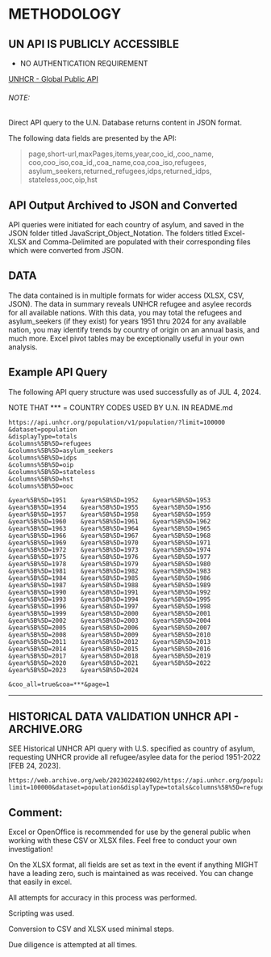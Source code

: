 # METHODOLOGY

## UN API IS PUBLICLY ACCESSIBLE

- NO AUTHENTICATION REQUIREMENT


[UNHCR - Global Public API](https://api.unhcr.org/population)


###### NOTE:

Direct API query to the U.N. Database returns content in JSON format. 

The following data fields are presented by the API:

> page,short-url,maxPages,items,year,coo_id,,coo_name, coo,coo_iso,coa_id,,coa_name,coa,coa_iso,refugees, asylum_seekers,returned_refugees,idps,returned_idps, 
> stateless,ooc,oip,hst



## API Output Archived to JSON and Converted

API queries were initiated for each country of asylum, and saved in the JSON folder titled JavaScript_Object_Notation.  The folders titled Excel-XLSX and Comma-Delimited are populated with their corresponding files which were converted from JSON.



## DATA


The data contained is in multiple formats for wider access (XLSX, CSV, JSON).  The data in summary reveals UNHCR refugee and asylee records for all available nations.  With this data, you may total the refugees and asylum_seekers (if they exist) for years 1951 thru 2024 for any available nation, you may identify trends by country of origin on an annual basis, and much more.  Excel pivot tables may be exceptionally useful in your own analysis.


## Example API Query

The following API query structure was used successfully as of JUL 4, 2024.

NOTE THAT *** = COUNTRY CODES USED BY U.N. IN README.md

```
https://api.unhcr.org/population/v1/population/?limit=100000
&dataset=population
&displayType=totals
&columns%5B%5D=refugees
&columns%5B%5D=asylum_seekers
&columns%5B%5D=idps
&columns%5B%5D=oip
&columns%5B%5D=stateless
&columns%5B%5D=hst
&columns%5B%5D=ooc

&year%5B%5D=1951    &year%5B%5D=1952    &year%5B%5D=1953    &year%5B%5D=1954    &year%5B%5D=1955    &year%5B%5D=1956    &year%5B%5D=1957    &year%5B%5D=1958    &year%5B%5D=1959    &year%5B%5D=1960    &year%5B%5D=1961    &year%5B%5D=1962
&year%5B%5D=1963    &year%5B%5D=1964    &year%5B%5D=1965    &year%5B%5D=1966    &year%5B%5D=1967    &year%5B%5D=1968    &year%5B%5D=1969    &year%5B%5D=1970    &year%5B%5D=1971    &year%5B%5D=1972    &year%5B%5D=1973    &year%5B%5D=1974
&year%5B%5D=1975    &year%5B%5D=1976    &year%5B%5D=1977    &year%5B%5D=1978    &year%5B%5D=1979    &year%5B%5D=1980    &year%5B%5D=1981    &year%5B%5D=1982    &year%5B%5D=1983    &year%5B%5D=1984    &year%5B%5D=1985    &year%5B%5D=1986
&year%5B%5D=1987    &year%5B%5D=1988    &year%5B%5D=1989    &year%5B%5D=1990    &year%5B%5D=1991    &year%5B%5D=1992    &year%5B%5D=1993    &year%5B%5D=1994    &year%5B%5D=1995    &year%5B%5D=1996    &year%5B%5D=1997    &year%5B%5D=1998
&year%5B%5D=1999    &year%5B%5D=2000    &year%5B%5D=2001    &year%5B%5D=2002    &year%5B%5D=2003    &year%5B%5D=2004    &year%5B%5D=2005    &year%5B%5D=2006    &year%5B%5D=2007    &year%5B%5D=2008    &year%5B%5D=2009    &year%5B%5D=2010
&year%5B%5D=2011    &year%5B%5D=2012    &year%5B%5D=2013    &year%5B%5D=2014    &year%5B%5D=2015    &year%5B%5D=2016    &year%5B%5D=2017    &year%5B%5D=2018    &year%5B%5D=2019    &year%5B%5D=2020    &year%5B%5D=2021    &year%5B%5D=2022
&year%5B%5D=2023    &year%5B%5D=2024

&coo_all=true&coa=***&page=1

```

----------------------------------------------------------------

## HISTORICAL DATA VALIDATION UNHCR API - ARCHIVE.ORG
SEE Historical UNHCR API query with U.S. specified as country of asylum, requesting UNHCR provide all refugee/asylee data for the period 1951-2022 [FEB 24, 2023].

```
https://web.archive.org/web/20230224024902/https://api.unhcr.org/population/v1/population/?limit=100000&dataset=population&displayType=totals&columns%5B%5D=refugees&columns%5B%5D=asylum_seekers&columns%5B%5D=idps&columns%5B%5D=oip&columns%5B%5D=stateless&columns%5B%5D=hst&columns%5B%5D=ooc&year%5B%5D=1951&year%5B%5D=1952&year%5B%5D=1953&year%5B%5D=1954&year%5B%5D=1955&year%5B%5D=1956&year%5B%5D=1957&year%5B%5D=1958&year%5B%5D=1959&year%5B%5D=1960&year%5B%5D=1961&year%5B%5D=1962&year%5B%5D=1963&year%5B%5D=1964&year%5B%5D=1965&year%5B%5D=1966&year%5B%5D=1967&year%5B%5D=1968&year%5B%5D=1969&year%5B%5D=1970&year%5B%5D=1971&year%5B%5D=1972&year%5B%5D=1973&year%5B%5D=1974&year%5B%5D=1975&year%5B%5D=1976&year%5B%5D=1977&year%5B%5D=1978&year%5B%5D=1979&year%5B%5D=1980&year%5B%5D=1981&year%5B%5D=1982&year%5B%5D=1983&year%5B%5D=1984&year%5B%5D=1985&year%5B%5D=1986&year%5B%5D=1987&year%5B%5D=1988&year%5B%5D=1989&year%5B%5D=1990&year%5B%5D=1991&year%5B%5D=1992&year%5B%5D=1993&year%5B%5D=1994&year%5B%5D=1995&year%5B%5D=1996&year%5B%5D=1997&year%5B%5D=1998&year%5B%5D=1999&year%5B%5D=2000&year%5B%5D=2001&year%5B%5D=2002&year%5B%5D=2003&year%5B%5D=2004&year%5B%5D=2005&year%5B%5D=2006&year%5B%5D=2007&year%5B%5D=2008&year%5B%5D=2009&year%5B%5D=2010&year%5B%5D=2011&year%5B%5D=2012&year%5B%5D=2013&year%5B%5D=2014&year%5B%5D=2015&year%5B%5D=2016&year%5B%5D=2017&year%5B%5D=2018&year%5B%5D=2019&year%5B%5D=2020&year%5B%5D=2021&year%5B%5D=2022&coo_all=true&coa=USA&page=1
```

## Comment:

Excel or OpenOffice is recommended for use by the general public when working with these CSV or XLSX files.  Feel free to conduct your own investigation!

On the XLSX format, all fields are set as text in the event if anything MIGHT have a leading zero, such is maintained as was received.  You can change that easily in excel.

All attempts for accuracy in this process was performed.

Scripting was used.

Conversion to CSV and XLSX used minimal steps.

Due diligence is attempted at all times.
